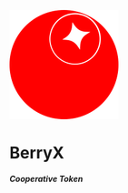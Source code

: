 ![Иллюстрация к проекту](https://github.com/Filinomus/BerryX/blob/master/berryx.png)
# BerryX
<h5>Cooperative Token</h5>

